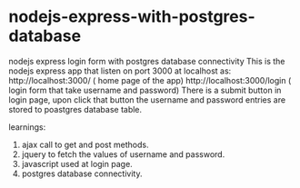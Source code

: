 # nodejs-express-with-postgres-database
nodejs express login form with postgres database connectivity
This is the nodejs express app that listen on port 3000 at localhost as:
   http://localhost:3000/   ( home page of the app)
   http://localhost:3000/login  ( login form that take  username and password)
There is a submit button in login page,
upon click that button the username and password entries are stored to poastgres database table.



learnings:
1. ajax call to get and post methods.
2. jquery to fetch the values of username and password.
3. javascript used at login page.
4. postgres database connectivity.
